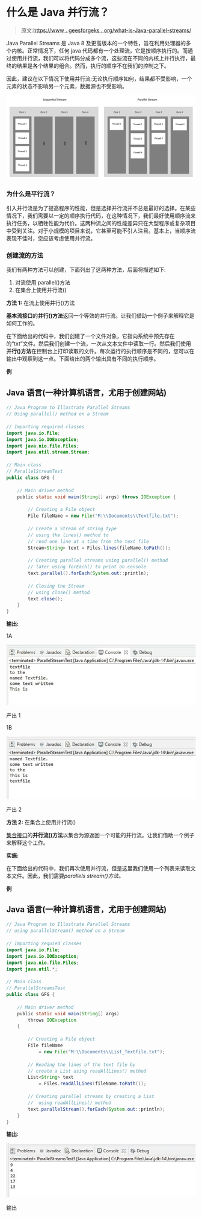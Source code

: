 # 什么是 Java 并行流？

> 原文:[https://www . geesforgeks . org/what-is-Java-parallel-streams/](https://www.geeksforgeeks.org/what-is-java-parallel-streams/)

Java Parallel Streams 是 Java 8 及更高版本的一个特性，旨在利用处理器的多个内核。正常情况下，任何 java 代码都有一个处理流，它是按顺序执行的。而通过使用并行流，我们可以将代码分成多个流，这些流在不同的内核上并行执行，最终的结果是各个结果的组合。然而，执行的顺序不在我们的控制之下。

因此，建议在以下情况下使用并行流:无论执行顺序如何，结果都不受影响，一个元素的状态不影响另一个元素，数据源也不受影响。

![](img/2159cae4eb2c98131e7cc36d975e807e.png)

### 为什么是平行流？

引入并行流是为了提高程序的性能，但是选择并行流并不总是最好的选择。在某些情况下，我们需要以一定的顺序执行代码，在这种情况下，我们最好使用顺序流来执行任务，以牺牲性能为代价。这两种流之间的性能差异只在大型程序或复杂项目中受到关注。对于小规模的项目来说，它甚至可能不引人注目。基本上，当顺序流表现不佳时，您应该考虑使用并行流。

### 创建流的方法

我们有两种方法可以创建，下面列出了这两种方法，后面将描述如下:

1.  对流使用 parallel()方法
2.  在集合上使用并行流()

**方法 1:** 在流上使用并行()方法

**基本流接口**的**并行()方法**返回一个等效的并行流。让我们借助一个例子来解释它是如何工作的。

在下面给出的代码中，我们创建了一个文件对象，它指向系统中预先存在的“txt”文件。然后我们创建一个流，一次从文本文件中读取一行。然后我们使用**并行()方法**在控制台上打印读取的文件。每次运行的执行顺序是不同的，您可以在输出中观察到这一点。下面给出的两个输出具有不同的执行顺序。

**例**

## Java 语言(一种计算机语言，尤用于创建网站)

```java
// Java Program to Illustrate Parallel Streams
// Using parallel() method on a Stream

// Importing required classes
import java.io.File;
import java.io.IOException;
import java.nio.file.Files;
import java.util.stream.Stream;

// Main class
// ParallelStreamTest
public class GFG {

    // Main driver method
    public static void main(String[] args) throws IOException {

        // Creating a File object
        File fileName = new File("M:\\Documents\\Textfile.txt");

        // Create a Stream of string type
        // using the lines() method to
        // read one line at a time from the text file
        Stream<String> text = Files.lines(fileName.toPath());

        // Creating parallel streams using parallel() method
        // later using forEach() to print on console
        text.parallel().forEach(System.out::println);

        // Closing the Stream
        // using close() method
        text.close();
    }
}
```

**输出:**

1A

![](img/ee4a767cc7c40d321f72427e41e767c8.png)

产出 1

1B

![](img/7a19e202997d03ba073629d3b50ce6f8.png)

产出 2

**方法 2:** 在集合上使用并行流()

[集合接口](https://www.geeksforgeeks.org/collections-in-java-2/)的**并行流()方法**以集合为源返回一个可能的并行流。让我们借助一个例子来解释这个工作。

**实施:**

在下面给出的代码中，我们再次使用并行流，但是这里我们使用一个列表来读取文本文件。因此，我们需要*parallels stream()方法。*

**例**

## Java 语言(一种计算机语言，尤用于创建网站)

```java
// Java Program to Illustrate Parallel Streams
// using parallelStream() method on a Stream

// Importing requied classes
import java.io.File;
import java.io.IOException;
import java.nio.file.Files;
import java.util.*;

// Main class
// ParallelStreamsTest
public class GFG {

    // Main driver method
    public static void main(String[] args)
        throws IOException
    {

        // Creating a File object
        File fileName
            = new File("M:\\Documents\\List_Textfile.txt");

        // Reading the lines of the text file by
        // create a List using readAllLines() method
        List<String> text
            = Files.readAllLines(fileName.toPath());

        // Creating parallel streams by creating a List
        //  using readAllLines() method
        text.parallelStream().forEach(System.out::println);
    }
}
```

**输出:**

![](img/ca6a4a6b4d0c5bc7d7b5797185f2ce85.png)

输出